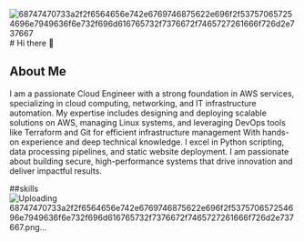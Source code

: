 ![68747470733a2f2f6564656e742e6769746875622e696f2f537570657254696e7949636f6e732f696d616765732f7376672f7465727261666f726d2e737667](https://github.com/user-attachments/assets/77516165-9435-4d7c-9011-3373803d3ec4)# Hi there 👋

## About Me
I am a passionate Cloud Engineer with a strong foundation in AWS services, specializing in cloud computing, networking, and IT infrastructure automation. My expertise includes designing and deploying scalable solutions on AWS, managing Linux systems, and leveraging DevOps tools like Terraform and Git for efficient infrastructure management With hands-on experience and deep technical knowledge. I excel in Python scripting, data processing pipelines, and static website deployment. I am passionate about building secure, high-performance systems that drive innovation and deliver impactful results.

##skills
![Uploading 68747470733a2f2f656<svg xmlns="http://www.w3.org/2000/svg"
aria-label="Terraform" role="img"
viewBox="0 0 512 512"><path
d="m0 0H512V512H0"
fill="#fff"/><path fill="#7B42BC" d="M333 216l98-56V273l-98 56V216ZM224 399V286l98 56V454l-98-56ZM115 95l98 57V264l-98-56V95Zm109 64V272l98 56V215l-98-56Z"/></svg>4656e742e6769746875622e696f2f537570657254696e7949636f6e732f696d616765732f7376672f7465727261666f726d2e737667.png…]()



<!--
**ezzzizo/ezzzizo** is a ✨ _special_ ✨ repository because its `README.md` (this file) appears on your GitHub profile.

Here are some ideas to get you started:

- 🔭 I’m currently working on ...
- 🌱 I’m currently learning ...
- 👯 I’m looking to collaborate on ...
- 🤔 I’m looking for help with ...
- 💬 Ask me about ...
- 📫 How to reach me: ...
- 😄 Pronouns: ...
- ⚡ Fun fact: ...
-->
